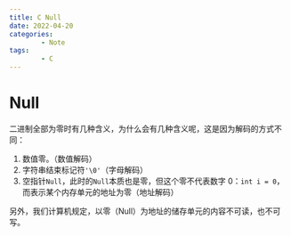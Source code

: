 ```yaml
---
title: C Null
date: 2022-04-20
categories:
        - Note
tags:
        - C
---
```


# Null

二进制全部为零时有几种含义，为什么会有几种含义呢，这是因为解码的方式不同：

1. 数值零。（数值解码）
2. 字符串结束标记符`'\0'`（字母解码）
3. 空指针`Null`，此时的`Null`本质也是零，但这个零不代表数字 0：`int i = 0`，而表示某个内存单元的地址为零（地址解码）

另外，我们计算机规定，以零（Null）为地址的储存单元的内容不可读，也不可写。

